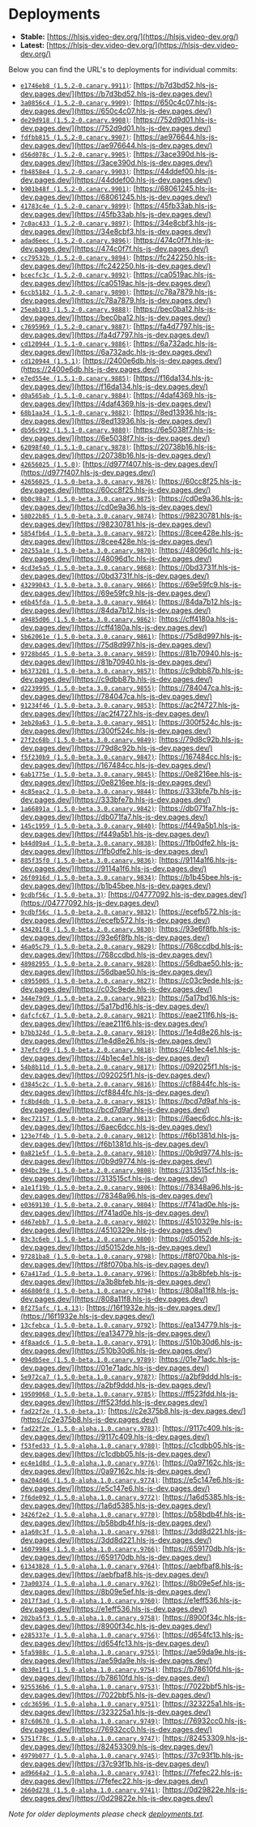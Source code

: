 # Deployments

- **Stable:** [https://hlsjs.video-dev.org/](https://hlsjs.video-dev.org/)
- **Latest:** [https://hlsjs-dev.video-dev.org/](https://hlsjs-dev.video-dev.org/)

Below you can find the URL's to deployments for individual commits:

- [`e1746eb8 (1.5.2-0.canary.9911)`](https://github.com/video-dev/hls.js/commit/e1746eb8b42e7a698248b990d905983811da5056): [https://b7d3bd52.hls-js-dev.pages.dev/](https://b7d3bd52.hls-js-dev.pages.dev/)
- [`3a0856c4 (1.5.2-0.canary.9909)`](https://github.com/video-dev/hls.js/commit/3a0856c495513057f80111001fe222bd2bb70fa2): [https://650c4c07.hls-js-dev.pages.dev/](https://650c4c07.hls-js-dev.pages.dev/)
- [`de29d918 (1.5.2-0.canary.9908)`](https://github.com/video-dev/hls.js/commit/de29d91816affe991d0c3e586370556c4a14b236): [https://752d9d01.hls-js-dev.pages.dev/](https://752d9d01.hls-js-dev.pages.dev/)
- [`fdfbb815 (1.5.2-0.canary.9907)`](https://github.com/video-dev/hls.js/commit/fdfbb815ce9f6707d16ecae75fca7f1b722f6cf8): [https://ae976644.hls-js-dev.pages.dev/](https://ae976644.hls-js-dev.pages.dev/)
- [`d56d078c (1.5.2-0.canary.9905)`](https://github.com/video-dev/hls.js/commit/d56d078cf3c3431ffa640e98a4ee724411f081fe): [https://3ace390d.hls-js-dev.pages.dev/](https://3ace390d.hls-js-dev.pages.dev/)
- [`fb4858e4 (1.5.2-0.canary.9903)`](https://github.com/video-dev/hls.js/commit/fb4858e4aed992c0d4e140f367a0cdbc55f8a6b1): [https://44ddef00.hls-js-dev.pages.dev/](https://44ddef00.hls-js-dev.pages.dev/)
- [`b901b48f (1.5.2-0.canary.9901)`](https://github.com/video-dev/hls.js/commit/b901b48f39cf83603d023f52221d1c1ec3f35137): [https://68061245.hls-js-dev.pages.dev/](https://68061245.hls-js-dev.pages.dev/)
- [`41783c4e (1.5.2-0.canary.9899)`](https://github.com/video-dev/hls.js/commit/41783c4e8bf0f2906c483eed57c2f37b4d27693a): [https://45fb33ab.hls-js-dev.pages.dev/](https://45fb33ab.hls-js-dev.pages.dev/)
- [`7c0ac433 (1.5.2-0.canary.9897)`](https://github.com/video-dev/hls.js/commit/7c0ac4338af27c3c3a1e6344c81147c2f279f154): [https://34e8cbf3.hls-js-dev.pages.dev/](https://34e8cbf3.hls-js-dev.pages.dev/)
- [`adad6eec (1.5.2-0.canary.9896)`](https://github.com/video-dev/hls.js/commit/adad6eec36a70bea3c12e1022ec698fbccf186c3): [https://474c0f7f.hls-js-dev.pages.dev/](https://474c0f7f.hls-js-dev.pages.dev/)
- [`cc79532b (1.5.2-0.canary.9894)`](https://github.com/video-dev/hls.js/commit/cc79532b90e3d8319a00e150815cf2a80e81dd8d): [https://fc242250.hls-js-dev.pages.dev/](https://fc242250.hls-js-dev.pages.dev/)
- [`bcecfc3c (1.5.2-0.canary.9892)`](https://github.com/video-dev/hls.js/commit/bcecfc3cb22806d730defac046f9eac7aebe129c): [https://ca0519ac.hls-js-dev.pages.dev/](https://ca0519ac.hls-js-dev.pages.dev/)
- [`6ccb5182 (1.5.2-0.canary.9890)`](https://github.com/video-dev/hls.js/commit/6ccb51823cbd7c4333fe760176743e67ab7639a5): [https://c78a7879.hls-js-dev.pages.dev/](https://c78a7879.hls-js-dev.pages.dev/)
- [`25eab103 (1.5.2-0.canary.9888)`](https://github.com/video-dev/hls.js/commit/25eab103d04dadd208e6d0dd378fa7ef686bcecc): [https://bec0ba12.hls-js-dev.pages.dev/](https://bec0ba12.hls-js-dev.pages.dev/)
- [`c7695969 (1.5.2-0.canary.9887)`](https://github.com/video-dev/hls.js/commit/c769596923ae895f18819d35beb3b8997d9b26cc): [https://fa4d7797.hls-js-dev.pages.dev/](https://fa4d7797.hls-js-dev.pages.dev/)
- [`cd120944 (1.5.1-0.canary.9886)`](https://github.com/video-dev/hls.js/commit/cd120944fc401efde0bdc48f2fbc69f29e2f8cb1): [https://6a732adc.hls-js-dev.pages.dev/](https://6a732adc.hls-js-dev.pages.dev/)
- [`cd120944 (1.5.1)`](https://github.com/video-dev/hls.js/commit/cd120944fc401efde0bdc48f2fbc69f29e2f8cb1): [https://2400e6db.hls-js-dev.pages.dev/](https://2400e6db.hls-js-dev.pages.dev/)
- [`e7ed554e (1.5.1-0.canary.9885)`](https://github.com/video-dev/hls.js/commit/e7ed554e488ba8c6b490ce9fbd9f7917727fb0d5): [https://f16da134.hls-js-dev.pages.dev/](https://f16da134.hls-js-dev.pages.dev/)
- [`d0a565ab (1.5.1-0.canary.9884)`](https://github.com/video-dev/hls.js/commit/d0a565ab747c443cb2e47db99386a44d3e33bbf2): [https://4daf4369.hls-js-dev.pages.dev/](https://4daf4369.hls-js-dev.pages.dev/)
- [`68b1aa34 (1.5.1-0.canary.9882)`](https://github.com/video-dev/hls.js/commit/68b1aa3485cf617f28c396f4937b31bb53507e9b): [https://8ed13936.hls-js-dev.pages.dev/](https://8ed13936.hls-js-dev.pages.dev/)
- [`db56c992 (1.5.1-0.canary.9880)`](https://github.com/video-dev/hls.js/commit/db56c9921e5f7bf4d1a0f7d581030e27921e5a8a): [https://6e5038f7.hls-js-dev.pages.dev/](https://6e5038f7.hls-js-dev.pages.dev/)
- [`62098f40 (1.5.1-0.canary.9878)`](https://github.com/video-dev/hls.js/commit/62098f4091e3584a16da11c1200a33390d2adc1a): [https://20738b16.hls-js-dev.pages.dev/](https://20738b16.hls-js-dev.pages.dev/)
- [`42656025 (1.5.0)`](https://github.com/video-dev/hls.js/commit/42656025d40ed05ea0e7701be99e68822c6f9737): [https://d977f407.hls-js-dev.pages.dev/](https://d977f407.hls-js-dev.pages.dev/)
- [`42656025 (1.5.0-beta.3.0.canary.9876)`](https://github.com/video-dev/hls.js/commit/42656025d40ed05ea0e7701be99e68822c6f9737): [https://60cc8f25.hls-js-dev.pages.dev/](https://60cc8f25.hls-js-dev.pages.dev/)
- [`0b0c98a7 (1.5.0-beta.3.0.canary.9875)`](https://github.com/video-dev/hls.js/commit/0b0c98a764fef4c1161bb8599d0858793a50af93): [https://cd0e9a36.hls-js-dev.pages.dev/](https://cd0e9a36.hls-js-dev.pages.dev/)
- [`58022b85 (1.5.0-beta.3.0.canary.9874)`](https://github.com/video-dev/hls.js/commit/58022b85e99e7bfa35d29b7b64ee9fbaa2106e26): [https://98230781.hls-js-dev.pages.dev/](https://98230781.hls-js-dev.pages.dev/)
- [`5854fb64 (1.5.0-beta.3.0.canary.9872)`](https://github.com/video-dev/hls.js/commit/5854fb649427c1fb5232c6dd774eeeae129ed70f): [https://8cee428e.hls-js-dev.pages.dev/](https://8cee428e.hls-js-dev.pages.dev/)
- [`20255a1e (1.5.0-beta.3.0.canary.9870)`](https://github.com/video-dev/hls.js/commit/20255a1e74ffe9c6eae99f9fb2e903eef943c6d8): [https://48096d1c.hls-js-dev.pages.dev/](https://48096d1c.hls-js-dev.pages.dev/)
- [`4cd3e5a5 (1.5.0-beta.3.0.canary.9868)`](https://github.com/video-dev/hls.js/commit/4cd3e5a59c0a7bb83c43d840899c4857da424e95): [https://0bd3731f.hls-js-dev.pages.dev/](https://0bd3731f.hls-js-dev.pages.dev/)
- [`43299043 (1.5.0-beta.3.0.canary.9866)`](https://github.com/video-dev/hls.js/commit/43299043e326e09a0e85b34a10d25b04191d36b9): [https://69e59fc9.hls-js-dev.pages.dev/](https://69e59fc9.hls-js-dev.pages.dev/)
- [`e6b45fda (1.5.0-beta.3.0.canary.9864)`](https://github.com/video-dev/hls.js/commit/e6b45fda9c0ca668b415d8bc95ab5e0e9db74fa1): [https://84da7b12.hls-js-dev.pages.dev/](https://84da7b12.hls-js-dev.pages.dev/)
- [`a9485d06 (1.5.0-beta.3.0.canary.9862)`](https://github.com/video-dev/hls.js/commit/a9485d066eb2d139bb425ebda70bbc2f0a7dcd2f): [https://cff4180a.hls-js-dev.pages.dev/](https://cff4180a.hls-js-dev.pages.dev/)
- [`5b62061e (1.5.0-beta.3.0.canary.9861)`](https://github.com/video-dev/hls.js/commit/5b62061e77cf86d4079e1748b20e7a232ffab885): [https://75d8d997.hls-js-dev.pages.dev/](https://75d8d997.hls-js-dev.pages.dev/)
- [`9728bd45 (1.5.0-beta.3.0.canary.9859)`](https://github.com/video-dev/hls.js/commit/9728bd4558c883f38d6939a0ebfde81377f0e859): [https://81b70940.hls-js-dev.pages.dev/](https://81b70940.hls-js-dev.pages.dev/)
- [`b6373201 (1.5.0-beta.3.0.canary.9857)`](https://github.com/video-dev/hls.js/commit/b637320183a7aac024c6923f5aa3cab1d69de0b0): [https://c9dbb87b.hls-js-dev.pages.dev/](https://c9dbb87b.hls-js-dev.pages.dev/)
- [`d2239995 (1.5.0-beta.3.0.canary.9855)`](https://github.com/video-dev/hls.js/commit/d2239995ed8dbf1a4b2aff396cee94726b078e65): [https://784047ca.hls-js-dev.pages.dev/](https://784047ca.hls-js-dev.pages.dev/)
- [`91234f46 (1.5.0-beta.3.0.canary.9853)`](https://github.com/video-dev/hls.js/commit/91234f460e47e54730c89cefc63f43f5ea9668ac): [https://ac2f4727.hls-js-dev.pages.dev/](https://ac2f4727.hls-js-dev.pages.dev/)
- [`3eb20a63 (1.5.0-beta.3.0.canary.9851)`](https://github.com/video-dev/hls.js/commit/3eb20a63f02e60855d08819705353a3764022d0b): [https://300f524c.hls-js-dev.pages.dev/](https://300f524c.hls-js-dev.pages.dev/)
- [`27f2c68b (1.5.0-beta.3.0.canary.9849)`](https://github.com/video-dev/hls.js/commit/27f2c68b3eee974bf6ff912652c07712c9d0228e): [https://79d8c92b.hls-js-dev.pages.dev/](https://79d8c92b.hls-js-dev.pages.dev/)
- [`f5f230b9 (1.5.0-beta.3.0.canary.9847)`](https://github.com/video-dev/hls.js/commit/f5f230b9c4eeb34d9fc0de90f602171b35e95b97): [https://167484cc.hls-js-dev.pages.dev/](https://167484cc.hls-js-dev.pages.dev/)
- [`6ab1775e (1.5.0-beta.3.0.canary.9845)`](https://github.com/video-dev/hls.js/commit/6ab1775e7815a97d6a66a34c59e658c874a58645): [https://0e8216ee.hls-js-dev.pages.dev/](https://0e8216ee.hls-js-dev.pages.dev/)
- [`4c85eac2 (1.5.0-beta.3.0.canary.9844)`](https://github.com/video-dev/hls.js/commit/4c85eac2fc71f1ad479f0c67d68b7f22479c8641): [https://333bfe7b.hls-js-dev.pages.dev/](https://333bfe7b.hls-js-dev.pages.dev/)
- [`1a66891a (1.5.0-beta.3.0.canary.9842)`](https://github.com/video-dev/hls.js/commit/1a66891ae83e7c8fbb7d46abead84e0cd1414009): [https://db071fa7.hls-js-dev.pages.dev/](https://db071fa7.hls-js-dev.pages.dev/)
- [`145c1959 (1.5.0-beta.3.0.canary.9840)`](https://github.com/video-dev/hls.js/commit/145c19595147a6f37f2ec743738710a5b5185c57): [https://f449a5b1.hls-js-dev.pages.dev/](https://f449a5b1.hls-js-dev.pages.dev/)
- [`b44d09a4 (1.5.0-beta.3.0.canary.9838)`](https://github.com/video-dev/hls.js/commit/b44d09a47a36d6c70fad9e927566ff83a3285bef): [https://1fb0dfe2.hls-js-dev.pages.dev/](https://1fb0dfe2.hls-js-dev.pages.dev/)
- [`885f35f0 (1.5.0-beta.3.0.canary.9836)`](https://github.com/video-dev/hls.js/commit/885f35f026178bfbb50112a306434c80dcedb524): [https://9114a1f6.hls-js-dev.pages.dev/](https://9114a1f6.hls-js-dev.pages.dev/)
- [`26f0916d (1.5.0-beta.3.0.canary.9834)`](https://github.com/video-dev/hls.js/commit/26f0916d78f4df27d31df6bde8a9817439fab378): [https://b1b45bee.hls-js-dev.pages.dev/](https://b1b45bee.hls-js-dev.pages.dev/)
- [`9cdbf56c (1.5.0-beta.3)`](https://github.com/video-dev/hls.js/commit/9cdbf56cf6e151f66048f6610522b14f6c1e2aa4): [https://04777092.hls-js-dev.pages.dev/](https://04777092.hls-js-dev.pages.dev/)
- [`9cdbf56c (1.5.0-beta.2.0.canary.9832)`](https://github.com/video-dev/hls.js/commit/9cdbf56cf6e151f66048f6610522b14f6c1e2aa4): [https://ecefb572.hls-js-dev.pages.dev/](https://ecefb572.hls-js-dev.pages.dev/)
- [`434201f8 (1.5.0-beta.2.0.canary.9830)`](https://github.com/video-dev/hls.js/commit/434201f882f0067137afa9cb91d3202f489bf27e): [https://93e6f8fb.hls-js-dev.pages.dev/](https://93e6f8fb.hls-js-dev.pages.dev/)
- [`46a05c79 (1.5.0-beta.2.0.canary.9829)`](https://github.com/video-dev/hls.js/commit/46a05c79fb79f825160349d3d7c9da76ae66f556): [https://768ccdbd.hls-js-dev.pages.dev/](https://768ccdbd.hls-js-dev.pages.dev/)
- [`48982955 (1.5.0-beta.2.0.canary.9828)`](https://github.com/video-dev/hls.js/commit/48982955e439acebadb5fdfbae44b7953a6e2060): [https://56dbae50.hls-js-dev.pages.dev/](https://56dbae50.hls-js-dev.pages.dev/)
- [`c8955005 (1.5.0-beta.2.0.canary.9827)`](https://github.com/video-dev/hls.js/commit/c8955005746b4fa9b81c44ce2b987857ae4d0c43): [https://c03c9ede.hls-js-dev.pages.dev/](https://c03c9ede.hls-js-dev.pages.dev/)
- [`344e79d9 (1.5.0-beta.2.0.canary.9823)`](https://github.com/video-dev/hls.js/commit/344e79d9e6eb3b146f388fb5e8bca5bcd306a442): [https://5a17bd16.hls-js-dev.pages.dev/](https://5a17bd16.hls-js-dev.pages.dev/)
- [`dafcfc67 (1.5.0-beta.2.0.canary.9821)`](https://github.com/video-dev/hls.js/commit/dafcfc672ba894f63fd86fd6a0978e275cf747cc): [https://eae211f6.hls-js-dev.pages.dev/](https://eae211f6.hls-js-dev.pages.dev/)
- [`b7bb324d (1.5.0-beta.2.0.canary.9819)`](https://github.com/video-dev/hls.js/commit/b7bb324dfe3042867698a5c4d8ae0498a9954105): [https://1e4d8e26.hls-js-dev.pages.dev/](https://1e4d8e26.hls-js-dev.pages.dev/)
- [`37efcfd9 (1.5.0-beta.2.0.canary.9818)`](https://github.com/video-dev/hls.js/commit/37efcfd908cd2b44ebe2325d6adb848c13ccef7b): [https://4b1ec4e1.hls-js-dev.pages.dev/](https://4b1ec4e1.hls-js-dev.pages.dev/)
- [`54b8b11d (1.5.0-beta.2.0.canary.9817)`](https://github.com/video-dev/hls.js/commit/54b8b11dff5e539978fa78d0297259817b990698): [https://092025f1.hls-js-dev.pages.dev/](https://092025f1.hls-js-dev.pages.dev/)
- [`d3845c2c (1.5.0-beta.2.0.canary.9816)`](https://github.com/video-dev/hls.js/commit/d3845c2c3547cab3c65339da8ddb505e79367405): [https://cf8844fc.hls-js-dev.pages.dev/](https://cf8844fc.hls-js-dev.pages.dev/)
- [`fc8bd4db (1.5.0-beta.2.0.canary.9815)`](https://github.com/video-dev/hls.js/commit/fc8bd4db690d192ff2dfe7007d9b658ab8eb42f8): [https://bcd7d9af.hls-js-dev.pages.dev/](https://bcd7d9af.hls-js-dev.pages.dev/)
- [`8ec72157 (1.5.0-beta.2.0.canary.9813)`](https://github.com/video-dev/hls.js/commit/8ec72157a3589e7505ea37c24b6beb156d05f213): [https://6aec6dcc.hls-js-dev.pages.dev/](https://6aec6dcc.hls-js-dev.pages.dev/)
- [`123e7f4b (1.5.0-beta.2.0.canary.9812)`](https://github.com/video-dev/hls.js/commit/123e7f4bf5276dcee00dd00028f0e65330d9efbc): [https://f6b1381d.hls-js-dev.pages.dev/](https://f6b1381d.hls-js-dev.pages.dev/)
- [`0a821e5f (1.5.0-beta.2.0.canary.9810)`](https://github.com/video-dev/hls.js/commit/0a821e5f70840e323633f541850b271604afc1c1): [https://0b9d9774.hls-js-dev.pages.dev/](https://0b9d9774.hls-js-dev.pages.dev/)
- [`094bc39e (1.5.0-beta.2.0.canary.9808)`](https://github.com/video-dev/hls.js/commit/094bc39e9a2dbd3f251238c52403d92c99792b62): [https://313515cf.hls-js-dev.pages.dev/](https://313515cf.hls-js-dev.pages.dev/)
- [`a1e1f19b (1.5.0-beta.2.0.canary.9806)`](https://github.com/video-dev/hls.js/commit/a1e1f19b0823d14a6f2ec6301f9bd9cad8ac62ff): [https://78348a96.hls-js-dev.pages.dev/](https://78348a96.hls-js-dev.pages.dev/)
- [`e0369130 (1.5.0-beta.2.0.canary.9804)`](https://github.com/video-dev/hls.js/commit/e03691305471c672b36a72df951434e14876f9a8): [https://f741ad0e.hls-js-dev.pages.dev/](https://f741ad0e.hls-js-dev.pages.dev/)
- [`d467ebb7 (1.5.0-beta.2.0.canary.9802)`](https://github.com/video-dev/hls.js/commit/d467ebb770c5a08d075871462c446f42de5a3b6d): [https://4510329e.hls-js-dev.pages.dev/](https://4510329e.hls-js-dev.pages.dev/)
- [`83c3c6eb (1.5.0-beta.2.0.canary.9800)`](https://github.com/video-dev/hls.js/commit/83c3c6eb1c9a3170f29668448327476359be9703): [https://d50152de.hls-js-dev.pages.dev/](https://d50152de.hls-js-dev.pages.dev/)
- [`97281ba8 (1.5.0-beta.1.0.canary.9798)`](https://github.com/video-dev/hls.js/commit/97281ba81f02258987bdc9c43dc55f5904e3d48a): [https://f8f070ba.hls-js-dev.pages.dev/](https://f8f070ba.hls-js-dev.pages.dev/)
- [`67a417ad (1.5.0-beta.1.0.canary.9796)`](https://github.com/video-dev/hls.js/commit/67a417adba95346d0d2c7cd98b5976617bf1394d): [https://a3b8bfeb.hls-js-dev.pages.dev/](https://a3b8bfeb.hls-js-dev.pages.dev/)
- [`466800f8 (1.5.0-beta.1.0.canary.9794)`](https://github.com/video-dev/hls.js/commit/466800f801a2b38655fd2845e59ead58968b420c): [https://808a11f8.hls-js-dev.pages.dev/](https://808a11f8.hls-js-dev.pages.dev/)
- [`8f275afc (1.4.13)`](https://github.com/video-dev/hls.js/commit/8f275afcb43e23ae73acd564b3f41888e0316d30): [https://16f1932e.hls-js-dev.pages.dev/](https://16f1932e.hls-js-dev.pages.dev/)
- [`13cfebca (1.5.0-beta.1.0.canary.9792)`](https://github.com/video-dev/hls.js/commit/13cfebcafeb1b26abc981897e96f68051bc9096c): [https://ea134779.hls-js-dev.pages.dev/](https://ea134779.hls-js-dev.pages.dev/)
- [`4f8aadc6 (1.5.0-beta.1.0.canary.9791)`](https://github.com/video-dev/hls.js/commit/4f8aadc6c1e8b8985d6346a9a47bd1366d52a614): [https://510b30d6.hls-js-dev.pages.dev/](https://510b30d6.hls-js-dev.pages.dev/)
- [`094db5ee (1.5.0-beta.1.0.canary.9789)`](https://github.com/video-dev/hls.js/commit/094db5eeda334e4c432310f3f49fd69f91aaa754): [https://01e71adc.hls-js-dev.pages.dev/](https://01e71adc.hls-js-dev.pages.dev/)
- [`5e972ca7 (1.5.0-beta.1.0.canary.9787)`](https://github.com/video-dev/hls.js/commit/5e972ca718c4a61b34f51c1e7aa7f29284745654): [https://a2bf9ddd.hls-js-dev.pages.dev/](https://a2bf9ddd.hls-js-dev.pages.dev/)
- [`19509068 (1.5.0-beta.1.0.canary.9785)`](https://github.com/video-dev/hls.js/commit/195090684623e4dfc6f67ce5ea58cb7c638b978e): [https://ff523fdd.hls-js-dev.pages.dev/](https://ff523fdd.hls-js-dev.pages.dev/)
- [`fad22f2e (1.5.0-beta.1)`](https://github.com/video-dev/hls.js/commit/fad22f2ef36b58701a834fd24c793fc2f0151d90): [https://c2e375b8.hls-js-dev.pages.dev/](https://c2e375b8.hls-js-dev.pages.dev/)
- [`fad22f2e (1.5.0-alpha.1.0.canary.9783)`](https://github.com/video-dev/hls.js/commit/fad22f2ef36b58701a834fd24c793fc2f0151d90): [https://9117c409.hls-js-dev.pages.dev/](https://9117c409.hls-js-dev.pages.dev/)
- [`f53fed33 (1.5.0-alpha.1.0.canary.9780)`](https://github.com/video-dev/hls.js/commit/f53fed335968bf5a6ec9b30d121b02577c7b7b80): [https://c1cdbb05.hls-js-dev.pages.dev/](https://c1cdbb05.hls-js-dev.pages.dev/)
- [`ec4e1d8d (1.5.0-alpha.1.0.canary.9776)`](https://github.com/video-dev/hls.js/commit/ec4e1d8d6b799203393e401762c0e24a690d48c1): [https://0a97162c.hls-js-dev.pages.dev/](https://0a97162c.hls-js-dev.pages.dev/)
- [`0a204d46 (1.5.0-alpha.1.0.canary.9774)`](https://github.com/video-dev/hls.js/commit/0a204d463bb8da23b89c66e3c6dc549c270bbf8f): [https://e5c147e6.hls-js-dev.pages.dev/](https://e5c147e6.hls-js-dev.pages.dev/)
- [`7f6de092 (1.5.0-alpha.1.0.canary.9772)`](https://github.com/video-dev/hls.js/commit/7f6de0926879490d2a5c70f1904ba03a62aeae78): [https://1a6d5385.hls-js-dev.pages.dev/](https://1a6d5385.hls-js-dev.pages.dev/)
- [`3426f2e2 (1.5.0-alpha.1.0.canary.9770)`](https://github.com/video-dev/hls.js/commit/3426f2e29cadac6f519f0f43589804d01e19ed53): [https://b58bdb4f.hls-js-dev.pages.dev/](https://b58bdb4f.hls-js-dev.pages.dev/)
- [`a1a60c3f (1.5.0-alpha.1.0.canary.9768)`](https://github.com/video-dev/hls.js/commit/a1a60c3fa66940e97ece9d40c2c1eceadb8bb8f9): [https://3dd8d221.hls-js-dev.pages.dev/](https://3dd8d221.hls-js-dev.pages.dev/)
- [`16079984 (1.5.0-alpha.1.0.canary.9766)`](https://github.com/video-dev/hls.js/commit/160799843cc63f3aa85fabd95ba63db1fd1e4f2a): [https://659170db.hls-js-dev.pages.dev/](https://659170db.hls-js-dev.pages.dev/)
- [`61343828 (1.5.0-alpha.1.0.canary.9764)`](https://github.com/video-dev/hls.js/commit/61343828f4653a79decfe29f9387046dc89f71b0): [https://aebfbaf8.hls-js-dev.pages.dev/](https://aebfbaf8.hls-js-dev.pages.dev/)
- [`73a00374 (1.5.0-alpha.1.0.canary.9762)`](https://github.com/video-dev/hls.js/commit/73a003742853536f4c619e541486b527606d9b63): [https://8b09e5ef.hls-js-dev.pages.dev/](https://8b09e5ef.hls-js-dev.pages.dev/)
- [`2017f3ad (1.5.0-alpha.1.0.canary.9760)`](https://github.com/video-dev/hls.js/commit/2017f3ad1db52166956e6c240e5d58c72a07ffa5): [https://e1eff536.hls-js-dev.pages.dev/](https://e1eff536.hls-js-dev.pages.dev/)
- [`202ba5f3 (1.5.0-alpha.1.0.canary.9758)`](https://github.com/video-dev/hls.js/commit/202ba5f387bc4bdde1bebc5e8ecf44ee2016fb0d): [https://8900f34c.hls-js-dev.pages.dev/](https://8900f34c.hls-js-dev.pages.dev/)
- [`e285337e (1.5.0-alpha.1.0.canary.9756)`](https://github.com/video-dev/hls.js/commit/e285337ebf33c2353f0ccabdc49c649c2d48df21): [https://d654fc13.hls-js-dev.pages.dev/](https://d654fc13.hls-js-dev.pages.dev/)
- [`5fa5988c (1.5.0-alpha.1.0.canary.9755)`](https://github.com/video-dev/hls.js/commit/5fa5988ccf1d68c135be5a493b084d87514644ea): [https://ae59da9e.hls-js-dev.pages.dev/](https://ae59da9e.hls-js-dev.pages.dev/)
- [`db30e1f1 (1.5.0-alpha.1.0.canary.9754)`](https://github.com/video-dev/hls.js/commit/db30e1f1c634868423056373857e6f0b362620b1): [https://b78610fd.hls-js-dev.pages.dev/](https://b78610fd.hls-js-dev.pages.dev/)
- [`925536b6 (1.5.0-alpha.1.0.canary.9753)`](https://github.com/video-dev/hls.js/commit/925536b68daff78ce0263a8990efd6476010e0b2): [https://7022bbf5.hls-js-dev.pages.dev/](https://7022bbf5.hls-js-dev.pages.dev/)
- [`cdc36596 (1.5.0-alpha.1.0.canary.9751)`](https://github.com/video-dev/hls.js/commit/cdc36596a321fdca00010d7b9c52dadd1178ccf6): [https://323225a1.hls-js-dev.pages.dev/](https://323225a1.hls-js-dev.pages.dev/)
- [`87c60670 (1.5.0-alpha.1.0.canary.9749)`](https://github.com/video-dev/hls.js/commit/87c60670ca16aa022cec7fcd11fde78a6b9db13c): [https://76932cc0.hls-js-dev.pages.dev/](https://76932cc0.hls-js-dev.pages.dev/)
- [`5751f78c (1.5.0-alpha.1.0.canary.9747)`](https://github.com/video-dev/hls.js/commit/5751f78c64a6cfcf158dd5e44dfd9c0af863b616): [https://82453309.hls-js-dev.pages.dev/](https://82453309.hls-js-dev.pages.dev/)
- [`4979b077 (1.5.0-alpha.1.0.canary.9745)`](https://github.com/video-dev/hls.js/commit/4979b07731c988ca7949fed727d95b6ddc638b35): [https://37c93f1b.hls-js-dev.pages.dev/](https://37c93f1b.hls-js-dev.pages.dev/)
- [`ad9664a2 (1.5.0-alpha.1.0.canary.9743)`](https://github.com/video-dev/hls.js/commit/ad9664a27650ef8c345173583edb62eb302af18c): [https://7fefec22.hls-js-dev.pages.dev/](https://7fefec22.hls-js-dev.pages.dev/)
- [`2660d278 (1.5.0-alpha.1.0.canary.9741)`](https://github.com/video-dev/hls.js/commit/2660d27878b288c3fd00f84e2660e6d0c341d1c0): [https://0d29822e.hls-js-dev.pages.dev/](https://0d29822e.hls-js-dev.pages.dev/)

_Note for older deployments please check [deployments.txt](./deployments.txt)._

